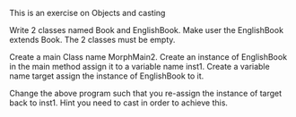 This is an exercise on Objects and casting

Write 2 classes named Book and EnglishBook. Make user the EnglishBook extends Book.
The 2 classes must be empty.


Create a main Class name MorphMain2.
Create an instance of EnglishBook in the main method assign it to a variable name inst1.
Create a variable name target assign the instance of EnglishBook to it.


Change the above program such that you re-assign the instance of target back to inst1.
Hint you need to cast in order to achieve this.

